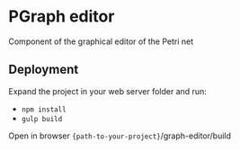 # PGraph editor

Component of the graphical editor of the Petri net

## Deployment
Expand the project in your web server folder and run:
- `npm install`
- `gulp build`

Open in browser `{path-to-your-project}`/graph-editor/build